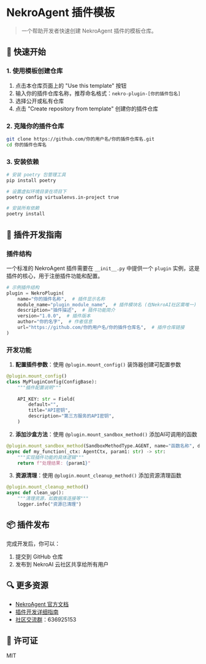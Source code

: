 # NekroAgent 插件模板

> 一个帮助开发者快速创建 NekroAgent 插件的模板仓库。

## 🚀 快速开始

### 1. 使用模板创建仓库

1. 点击本仓库页面上的 "Use this template" 按钮
2. 输入你的插件仓库名称，推荐命名格式：`nekro-plugin-[你的插件包名]`
3. 选择公开或私有仓库
4. 点击 "Create repository from template" 创建你的插件仓库

### 2. 克隆你的插件仓库

```bash
git clone https://github.com/你的用户名/你的插件仓库名.git
cd 你的插件仓库名
```

### 3. 安装依赖

```bash
# 安装 poetry 包管理工具
pip install poetry

# 设置虚拟环境目录在项目下
poetry config virtualenvs.in-project true

# 安装所有依赖
poetry install
```

## 📝 插件开发指南

### 插件结构

一个标准的 NekroAgent 插件需要在 `__init__.py` 中提供一个 `plugin` 实例，这是插件的核心，用于注册插件功能和配置。

```python
# 示例插件结构
plugin = NekroPlugin(
    name="你的插件名称",  # 插件显示名称
    module_name="plugin_module_name",  # 插件模块名 (在NekroAI社区需唯一)
    description="插件描述",  # 插件功能简介
    version="1.0.0",  # 插件版本
    author="你的名字",  # 作者信息
    url="https://github.com/你的用户名/你的插件仓库名",  # 插件仓库链接
)
```

### 开发功能

1. **配置插件参数**：使用 `@plugin.mount_config()` 装饰器创建可配置参数

```python
@plugin.mount_config()
class MyPluginConfig(ConfigBase):
    """插件配置说明"""
    
    API_KEY: str = Field(
        default="",
        title="API密钥",
        description="第三方服务的API密钥",
    )
```

2. **添加沙盒方法**：使用 `@plugin.mount_sandbox_method()` 添加AI可调用的函数

```python
@plugin.mount_sandbox_method(SandboxMethodType.AGENT, name="函数名称", description="函数功能描述")
async def my_function(_ctx: AgentCtx, param1: str) -> str:
    """实现插件功能的具体逻辑"""
    return f"处理结果: {param1}"
```

3. **资源清理**：使用 `@plugin.mount_cleanup_method()` 添加资源清理函数

```python
@plugin.mount_cleanup_method()
async def clean_up():
    """清理资源，如数据库连接等"""
    logger.info("资源已清理")
```

## 📦 插件发布

完成开发后，你可以：

1. 提交到 GitHub 仓库
2. 发布到 NekroAI 云社区共享给所有用户

## 🔍 更多资源

- [NekroAgent 官方文档](https://doc.nekro.ai/)
- [插件开发详细指南](https://doc.nekro.ai/docs/04_plugin_dev/intro.html)
- [社区交流群](https://qm.qq.com/q/hJlRwD17Ae)：636925153

## 📄 许可证

MIT
